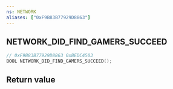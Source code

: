 ```yaml
---
ns: NETWORK
aliases: ["0xF9B83B77929D8863"]
---
```

## NETWORK_DID_FIND_GAMERS_SUCCEED

```c
// 0xF9B83B77929D8863 0xBEDC4503
BOOL NETWORK_DID_FIND_GAMERS_SUCCEED();
```


## Return value
